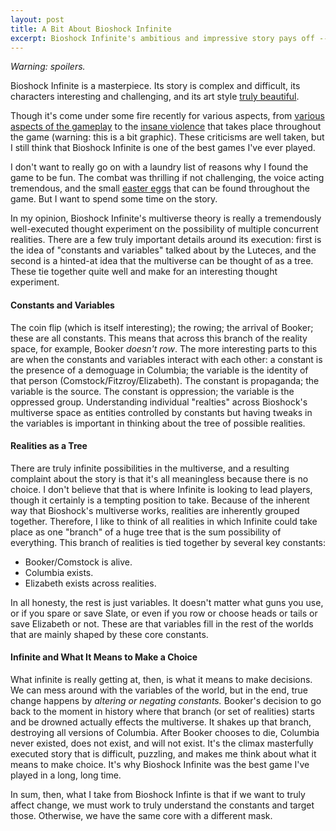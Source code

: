 ```yaml
---
layout: post
title: A Bit About Bioshock Infinite
excerpt: Bioshock Infinite's ambitious and impressive story pays off -- the game makes me think about the nature of change.
---
```


*Warning: spoilers.*

Bioshock Infinite is a masterpiece. Its story is complex and difficult, its characters interesting and challenging, and its art style [truly beautiful](http://assets2.ignimgs.com/2012/12/07/tcvistaonlinejpg-8435c8.jpg).

Though it's come under some fire recently for various aspects, from [various aspects of the gameplay](http://www.youtube.com/watch?feature=player_embedded&v=Yc15KgfNJsw) to the [insane violence](http://kotaku.com/bioshock-infinite-is-insanely-ridiculously-violent-it-470524003) that takes place throughout the game (warning: this is a bit graphic). These criticisms are well taken, but I still think that Bioshock Infinite is one of the best games I've ever played.

I don't want to really go on with a laundry list of reasons why I found the game to be fun. The combat was thrilling if not challenging, the voice acting tremendous, and the small [easter eggs](http://www.youtube.com/watch?v=yHRFZU7Yd_M) that can be found throughout the game. But I want to spend some time on the story.

In my opinion, Bioshock Infinite's multiverse theory is really a tremendously well-executed thought experiment on the possibility of multiple concurrent realities. There are a few truly important details around its execution: first is the idea of "constants and variables" talked about by the Luteces, and the second is a hinted-at idea that the multiverse can be thought of as a tree. These tie together quite well and make for an interesting thought experiment.

#### Constants and Variables

The coin flip (which is itself interesting); the rowing; the arrival of Booker; these are all constants. This means that across this branch of the reality space, for example, Booker *doesn't row*. The more interesting parts to this are when the constants and variables interact with each other: a constant is the presence of a demoguage in Columbia; the variable is the identity of that person (Comstock/Fitzroy/Elizabeth). The constant is propaganda; the variable is the source. The constant is oppression; the variable is the oppressed group. Understanding individual "realties" across Bioshock's multiverse space as entities controlled by constants but having tweaks in the variables is important in thinking about the tree of possible realities.

#### Realities as a Tree
There are truly infinite possibilities in the multiverse, and a resulting complaint about the story is that it's all meaningless because there is no choice. I don't believe that that is where Infinite is looking to lead players, though it certainly is a tempting position to take. Because of the inherent way that Bioshock's multiverse works, realities are inherently grouped together. Therefore, I like to think of all realities in which Infinite could take place as one "branch" of a huge tree that is the sum possibility of everything. This branch of realities is tied together by several key constants:

+ Booker/Comstock is alive.
+ Columbia exists.
+ Elizabeth exists across realities.

In all honesty, the rest is just variables. It doesn't matter what guns you use, or if you spare or save Slate, or even if you row or choose heads or tails or save Elizabeth or not. These are that variables fill in the rest of the worlds that are mainly shaped by these core constants.

#### Infinite and What It Means to Make a Choice

What infinite is really getting at, then, is what it means to make decisions. We can mess around with the variables of the world, but in the end, true change happens by *altering or negating constants.* Booker's decision to go back to the moment in history where that branch (or set of realities) starts and be drowned actually effects the multiverse. It shakes up that branch, destroying all versions of Columbia. After Booker chooses to die, Columbia never existed, does not exist, and will not exist. It's the climax masterfully executed story that is difficult, puzzling, and makes me think about what it means to make choice. It's why Bioshock Infinite was the best game I've played in a long, long time.

In sum, then, what I take from Bioshock Infinte is that if we want to truly affect change, we must work to truly understand the constants and target those. Otherwise, we have the same core with a different mask.
